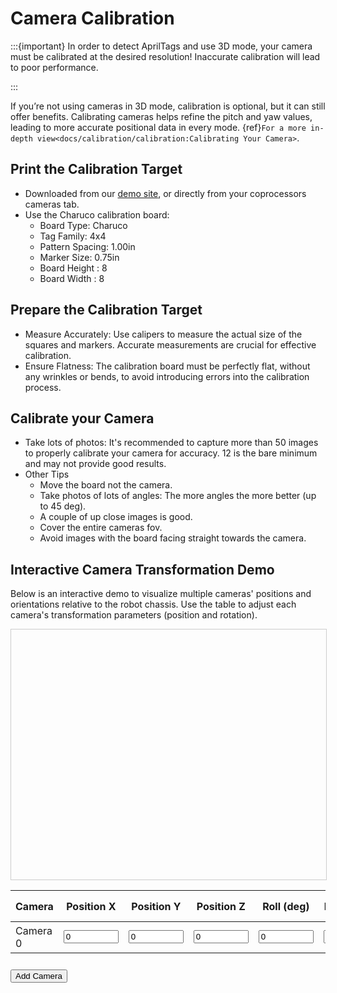 # Camera Calibration

:::{important} In order to detect AprilTags and use 3D mode, your camera must be calibrated at the desired resolution! Inaccurate calibration will lead to poor performance.

:::

If you’re not using cameras in 3D mode, calibration is optional, but it can still offer benefits. Calibrating cameras helps refine the pitch and yaw values, leading to more accurate positional data in every mode. {ref}`For a more in-depth view<docs/calibration/calibration:Calibrating Your Camera>`.

## Print the Calibration Target

- Downloaded from our [demo site](http://photonvision.global/#/cameras), or directly from your coprocessors cameras tab.
- Use the Charuco calibration board:
  - Board Type: Charuco
  - Tag Family: 4x4
  - Pattern Spacing: 1.00in
  - Marker Size: 0.75in
  - Board Height : 8
  - Board Width : 8

## Prepare the Calibration Target

- Measure Accurately: Use calipers to measure the actual size of the squares and markers. Accurate measurements are crucial for effective calibration.
- Ensure Flatness: The calibration board must be perfectly flat, without any wrinkles or bends, to avoid introducing errors into the calibration process.

## Calibrate your Camera

- Take lots of photos: It's recommended to capture more than 50 images to properly calibrate your camera for accuracy. 12 is the bare minimum and may not provide good results.
- Other Tips
  - Move the board not the camera.
  - Take photos of lots of angles: The more angles the more better (up to 45 deg).
  - A couple of up close images is good.
  - Cover the entire cameras fov.
  - Avoid images with the board facing straight towards the camera.

## Interactive Camera Transformation Demo

Below is an interactive demo to visualize multiple cameras' positions and orientations relative to the robot chassis. Use the table to adjust each camera's transformation parameters (position and rotation).

<div id="camera-demo" style="width: 100%; height: 400px; border: 1px solid #ccc; margin: auto;"></div>
<table id="camera-table" style="table-layout: fixed; width: 100%;">
  <thead>
    <tr style="height: 50px;"> <!-- Set consistent height for header row -->
      <th>Camera</th>
      <th>Position X</th>
      <th>Position Y</th>
      <th>Position Z</th>
      <th>Roll (deg)</th>
      <th>Pitch (deg)</th>
      <th>Yaw (deg)</th>
    </tr>
  </thead>
  <tbody>
    <tr id="camera-row-0" style="height: 50px;"> <!-- Set consistent height for body rows -->
      <td>Camera 0</td>
      <td><input id="posX-0" type="number" min="-10" max="10" step="0.01" value="0"></td>
      <td><input id="posY-0" type="number" min="-10" max="10" step="0.01" value="0"></td>
      <td><input id="posZ-0" type="number" min="-10" max="10" step="0.01" value="0"></td>
      <td><input id="roll-0" type="number" min="-180" max="180" step="0.5" value="0"></td>
      <td><input id="pitch-0" type="number" min="-180" max="180" step="0.5" value="0"></td>
      <td><input id="yaw-0" type="number" min="-180" max="180" step="0.5" value="0"></td>
    </tr>
  </tbody>
</table>
<button id="add-camera" style="margin-top: 10px;">Add Camera</button>

<div style="margin-top: 10px;">
  <!-- Removed bumper input fields and button -->
</div>

<script src="https://cdnjs.cloudflare.com/ajax/libs/three.js/r134/three.min.js"></script>
<script>
  const scene = new THREE.Scene();
  const camera = new THREE.PerspectiveCamera(60, 1, 0.1, 1000); // Aspect ratio set to 1 for square view
  const renderer = new THREE.WebGLRenderer();
  renderer.setSize(400, 400); // Fixed size to ensure proper rendering
  renderer.setPixelRatio(window.devicePixelRatio); // Ensure proper scaling on high-DPI displays
  document.getElementById('camera-demo').appendChild(renderer.domElement);

  // Update grid to align with the XY axis
  const gridHelper = new THREE.GridHelper(20, 20);
  gridHelper.rotation.x = -Math.PI / 2; // Rotate to align with the XY plane
  scene.add(gridHelper);

  // Replace axes helper with custom origin marker
  function createThickOriginMarker(size, thickness) {
    const originGroup = new THREE.Group();

    const createAxis = (color, start, end) => {
      const direction = new THREE.Vector3().subVectors(end, start).normalize();
      const length = start.distanceTo(end);
      const cylinderGeometry = new THREE.CylinderGeometry(thickness, thickness, length, 16);
      const material = new THREE.MeshBasicMaterial({ color });
      const cylinder = new THREE.Mesh(cylinderGeometry, material);

      // Position and rotate the cylinder
      cylinder.position.copy(start).addScaledVector(direction, length / 2);
      cylinder.lookAt(end);

      // Align cylinder with the Z-axis
      cylinder.rotateX(Math.PI / 2);
      originGroup.add(cylinder);
    };

    createAxis(0xff0000, new THREE.Vector3(0, 0, 0), new THREE.Vector3(size, 0, 0)); // X-axis (red)
    createAxis(0x00ff00, new THREE.Vector3(0, 0, 0), new THREE.Vector3(0, size, 0)); // Y-axis (green)
    createAxis(0x0000ff, new THREE.Vector3(0, 0, 0), new THREE.Vector3(0, 0, size)); // Z-axis (blue)

    return originGroup;
  }

  const thickOriginMarker = createThickOriginMarker(0.5, 0.02); // Size of 0.5 units, thickness of 0.02
  scene.add(thickOriginMarker);

  // Add lighting
  const ambientLight = new THREE.AmbientLight(0xffffff, 0.5); // Soft ambient light
  scene.add(ambientLight);

  const directionalLight = new THREE.DirectionalLight(0xffffff, 1); // Strong directional light
  directionalLight.position.set(0, 10, 10); // Position the light above the scene
  directionalLight.castShadow = true; // Enable shadows
  directionalLight.shadow.mapSize.width = 1024; // Shadow map resolution
  directionalLight.shadow.mapSize.height = 1024;
  directionalLight.shadow.camera.near = 0.5;
  directionalLight.shadow.camera.far = 50;
  scene.add(directionalLight);

  // Enable shadows in the renderer
  renderer.shadowMap.enabled = true;
  renderer.shadowMap.type = THREE.PCFSoftShadowMap; // Use soft shadows

  // Enable shadow casting and receiving for objects
  thickOriginMarker.castShadow = true; // Ensure the origin marker casts shadows

  const cameras = [];
  const fovs = [];

  function createCamera(index) {
    const geometry = new THREE.BoxGeometry(0.04445, 0.04445, 0.0254);
    const material = new THREE.MeshBasicMaterial({ color: 0x00ff00 });
    const cameraCube = new THREE.Mesh(geometry, material);
    scene.add(cameraCube);

    const fovGeometry = new THREE.BufferGeometry();
    const fovMaterial = new THREE.LineBasicMaterial({ color: new THREE.Color(`hsl(${index * 60}, 100%, 50%)`) }); // Unique color per camera
    const fov = new THREE.LineSegments(fovGeometry, fovMaterial);
    scene.add(fov);

    cameras.push(cameraCube);
    fovs.push(fov);

    updateFOV(index);
  }

  function updateFOV(index) {
    const horizontalFOV = THREE.MathUtils.degToRad(70 / 2); // Half of 70 degrees
    const verticalFOV = THREE.MathUtils.degToRad(55 / 2); // Half of 55 degrees
    const depth = .5; // Depth of the FOV visualization

    const fovVertices = new Float32Array([
      0, 0, 0, depth, depth * Math.tan(horizontalFOV), -depth * Math.tan(verticalFOV),
      0, 0, 0, depth, -depth * Math.tan(horizontalFOV), -depth * Math.tan(verticalFOV),
      0, 0, 0, depth, depth * Math.tan(horizontalFOV), depth * Math.tan(verticalFOV),
      0, 0, 0, depth, -depth * Math.tan(horizontalFOV), depth * Math.tan(verticalFOV),
      depth, depth * Math.tan(horizontalFOV), -depth * Math.tan(verticalFOV), depth, -depth * Math.tan(horizontalFOV), -depth * Math.tan(verticalFOV),
      depth, -depth * Math.tan(horizontalFOV), -depth * Math.tan(verticalFOV), depth, -depth * Math.tan(horizontalFOV), depth * Math.tan(verticalFOV),
      depth, -depth * Math.tan(horizontalFOV), depth * Math.tan(verticalFOV), depth, depth * Math.tan(horizontalFOV), depth * Math.tan(verticalFOV),
      depth, depth * Math.tan(horizontalFOV), depth * Math.tan(verticalFOV), depth, depth * Math.tan(horizontalFOV), -depth * Math.tan(verticalFOV),
    ]);
    fovs[index].geometry.setAttribute('position', new THREE.BufferAttribute(fovVertices, 3));
  }

  function updateTransformation(index) {
    const posX = parseFloat(document.getElementById(`posX-${index}`).value);
    const posY = parseFloat(document.getElementById(`posY-${index}`).value);
    const posZ = parseFloat(document.getElementById(`posZ-${index}`).value);
    const roll = parseFloat(document.getElementById(`roll-${index}`).value) * (Math.PI / 180); // Roll (rotation around X-axis)
    const pitch = parseFloat(document.getElementById(`pitch-${index}`).value) * (Math.PI / 180); // Pitch (rotation around Y-axis)
    const yaw = parseFloat(document.getElementById(`yaw-${index}`).value) * (Math.PI / 180); // Yaw (rotation around Z-axis, inverted for NWU)

    // NWU convention: X (North), Y (West), Z (Up)
    cameras[index].position.set(posX, posY, posZ);
    cameras[index].rotation.set(roll, -pitch, yaw); // Invert pitch for NWU

    fovs[index].position.set(posX, posY, posZ); // Invert Y for NWU
    fovs[index].rotation.set(roll, pitch, yaw); // Invert pitch for NWU
  }

  function drawFixedRobotBumpers() {
    // Remove existing bumpers if any
    const existingBumpers = scene.getObjectByName('robotBumpers');
    if (existingBumpers) {
      scene.remove(existingBumpers);
    }

    const bumpersGroup = new THREE.Group();
    bumpersGroup.name = 'robotBumpers';

    const bumperThickness = 3.25 * 0.0254;
    const width = 30 * 0.0254; // 30 inches to meters
    const length = 30 * 0.0254; // 30 inches to meters
    const height = 6 * 0.0254; // 6 inches to meters
    const cornerRadius = 2 * 0.0254; // 2 inches to meters
    const material = new THREE.MeshBasicMaterial({ color: 0xffa500, side: THREE.DoubleSide }); // Orange color for bumpers

    // Create rounded bumper segments
    const createRoundedBumper = (x, y, z, w, h, d, radius) => {
      const shape = new THREE.Shape();
      shape.moveTo(-w / 2 + radius, -h / 2);
      shape.lineTo(w / 2 - radius, -h / 2);
      shape.quadraticCurveTo(w / 2, -h / 2, w / 2, -h / 2 + radius);
      shape.lineTo(w / 2, h / 2 - radius);
      shape.quadraticCurveTo(w / 2, h / 2, w / 2 - radius, h / 2);
      shape.lineTo(-w / 2 + radius, h / 2);
      shape.quadraticCurveTo(-w / 2, h / 2, -w / 2, h / 2 - radius);
      shape.lineTo(-w / 2, -h / 2 + radius);
      shape.quadraticCurveTo(-w / 2, -h / 2, -w / 2 + radius, -h / 2);

      const extrudeSettings = { depth: d, bevelEnabled: false };
      const geometry = new THREE.ExtrudeGeometry(shape, extrudeSettings);
      const mesh = new THREE.Mesh(geometry, material);
      mesh.position.set(x, y, z - d / 2); // Center the bumper
      bumpersGroup.add(mesh);
    };

    // Bottom bumper
    createRoundedBumper(0, -length / 2, height / 2, width, bumperThickness, height, cornerRadius);
    // Top bumper
    createRoundedBumper(0, length / 2, height / 2, width, bumperThickness, height, cornerRadius);
    // Left bumper
    createRoundedBumper(-width / 2, 0, height / 2, bumperThickness, length, height, cornerRadius);
    // Right bumper
    createRoundedBumper(width / 2, 0, height / 2, bumperThickness, length, height, cornerRadius);

    // Adjust bumpers to make the bottom at z = 0
    bumpersGroup.position.set(0, 0, 0);

    // Add bumpers to the scene
    scene.add(bumpersGroup);
  }

  document.getElementById('add-camera').addEventListener('click', () => {
    const index = cameras.length;
    const table = document.getElementById('camera-table').getElementsByTagName('tbody')[0];
    const row = document.createElement('tr');
    row.id = `camera-row-${index}`;
    row.innerHTML = `
      <td>Camera ${index}</td>
      <td><input id="posX-${index}" type="number" min="-10" max="10" step="0.01" value="0"></td>
      <td><input id="posY-${index}" type="number" min="-10" max="10" step="0.01" value="0"></td>
      <td><input id="posZ-${index}" type="number" min="-10" max="10" step="0.01" value="0"></td>
      <td><input id="roll-${index}" type="number" min="-180" max="180" step="0.01" value="0"></td>
      <td><input id="pitch-${index}" type="number" min="-180" max="180" step="0.01" value="0"></td>
      <td><input id="yaw-${index}" type="number" min="-180" max="180" step="0.01" value="0"></td>
    `;
    table.appendChild(row);

    ['posX', 'posY', 'posZ', 'roll', 'pitch', 'yaw'].forEach(param => {
      document.getElementById(`${param}-${index}`).addEventListener('input', () => updateTransformation(index));
    });

    createCamera(index);
  });

  createCamera(0);

  // Attach event listeners to Camera 0's input fields
  ['posX', 'posY', 'posZ', 'roll', 'pitch', 'yaw'].forEach(param => {
    document.getElementById(`${param}-0`).addEventListener('input', () => updateTransformation(0));
  });

  // Add buttons for camera views below the 3D view
  const viewButtons = document.createElement('div');
  viewButtons.style.marginTop = '10px';
  viewButtons.style.textAlign = 'center';
  viewButtons.innerHTML = `
    <button onclick="setCameraView('front')">Front</button>
    <button onclick="setCameraView('back')">Back</button>
    <button onclick="setCameraView('left')">Left</button>
    <button onclick="setCameraView('right')">Right</button>
    <button onclick="setCameraView('top')">Top</button>
    <button onclick="setCameraView('bottom')">Bottom</button>
    <button onclick="setCameraView('isometric')">Isometric</button>
  `;
  document.getElementById('camera-demo').parentNode.appendChild(viewButtons);

  // Function to set camera views
  function setCameraView(view) {
    const distance = 2; // Distance from the origin
    switch (view) {
      case 'front':
        camera.position.set(distance, 0, 0); // Positive X-axis
        camera.up.set(0, 0, 1); // Z+ is up
        break;
      case 'back':
        camera.position.set(-distance, 0, 0); // Negative X-axis
        camera.up.set(0, 0, 1); // Z+ is up
        break;
      case 'left':
        camera.position.set(0, distance, 0); // Positive Y-axis
        camera.up.set(0, 0, 1); // Z+ is up
        break;
      case 'right':
        camera.position.set(0, -distance, 0); // Negative Y-axis
        camera.up.set(0, 0, 1); // Z+ is up
        break;
      case 'top':
        camera.position.set(0, 0, distance); // Positive Z-axis
        camera.up.set(1, 0, 0); // X+ is up
        break;
      case 'bottom':
        camera.position.set(0, 0, -distance); // Negative Z-axis
        camera.up.set(1, 0, 0); // X+ is up
        break;
      case 'isometric':
        camera.position.set(-2, -2, 2); // Same as the default view
        camera.up.set(0, 0, 1); // Z+ is up
        break;
    }
    camera.lookAt(0, 0, 0); // Look at the origin
    controls.update(); // Update controls
  }

  // Set initial camera position and orientation for the desired view
  camera.position.set(-2, -2, 2); // Upper-right position
  camera.up.set(0, 0, 1); // Z+ is up
  camera.lookAt(0, 0, 0); // Look at the origin

  // Draw the fixed bumpers once
  drawFixedRobotBumpers();

  function animate() {
    requestAnimationFrame(animate);
    renderer.render(scene, camera);
  }
  animate();
</script>
